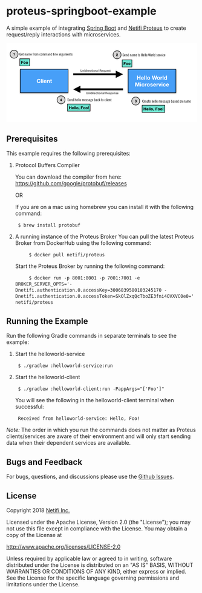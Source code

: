 # proteus-springboot-example

A simple example of integrating [Spring Boot](https://spring.io/projects/spring-boot) and [Netifi Proteus](https://www.netifi.com) to create request/reply interactions with microservices.

![architectural diagram](diagram.png)

## Prerequisites
This example requires the following prerequisites:

1. Protocol Buffers Compiler

    You can download the compiler from here: https://github.com/google/protobuf/releases
    
    OR
    
    If you are on a mac using homebrew you can install it with the following command:
    
        $ brew install protobuf

2. A running instance of the Proteus Broker
    You can pull the latest Proteus Broker from DockerHub using the following command:
    
            $ docker pull netifi/proteus
    
    Start the Proteus Broker by running the following command:
    
            $ docker run -p 8001:8001 -p 7001:7001 -e BROKER_SERVER_OPTS='-Dnetifi.authentication.0.accessKey=3006839580103245170 -Dnetifi.authentication.0.accessToken=SkOlZxqQcTboZE3fni4OVXVC0e0=' netifi/proteus

## Running the Example
Run the following Gradle commands in separate terminals to see the example:

1. Start the helloworld-service

        $ ./gradlew :helloworld-service:run
        
2. Start the helloworld-client

        $ ./gradlew :helloworld-client:run -PappArgs="['Foo']"
        
    You will see the following in the helloworld-client terminal when successful:
    
        Received from helloworld-service: Hello, Foo!     

*Note:* The order in which you run the commands does not matter as Proteus clients/services are aware of their environment and will only start sending data when their dependent services are available.

## Bugs and Feedback
For bugs, questions, and discussions please use the [Github Issues](https://github.com/gregwhitaker/proteus-springboot-example/issues).

## License
Copyright 2018 [Netifi Inc.](https://www.netifi.com)

Licensed under the Apache License, Version 2.0 (the "License");
you may not use this file except in compliance with the License.
You may obtain a copy of the License at

   http://www.apache.org/licenses/LICENSE-2.0

Unless required by applicable law or agreed to in writing, software
distributed under the License is distributed on an "AS IS" BASIS,
WITHOUT WARRANTIES OR CONDITIONS OF ANY KIND, either express or implied.
See the License for the specific language governing permissions and
limitations under the License.
